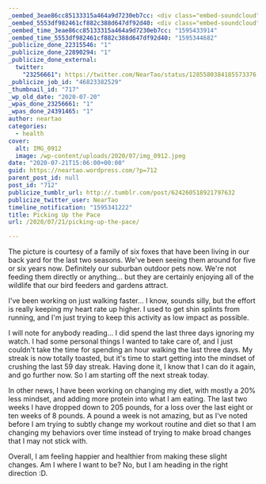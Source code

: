 ```yaml
---
_oembed_3eae86cc85133315a464a9d7230eb7cc: <div class="embed-soundcloud"><iframe title="MPCBB 285 - Hard Found Peace by NearTao" width="500" height="400" scrolling="no" frameborder="no" src="https://w.soundcloud.com/player/?visual=true&url=https%3A%2F%2Fapi.soundcloud.com%2Ftracks%2F862197490&show_artwork=true&maxwidth=500&maxheight=750&dnt=1"></iframe></div>
_oembed_5553df982461cf882c388d647df92d40: <div class="embed-soundcloud"><iframe title="Endless Space by NearTao" width="500" height="400" scrolling="no" frameborder="no" src="https://w.soundcloud.com/player/?visual=true&url=https%3A%2F%2Fapi.soundcloud.com%2Ftracks%2F861591799&show_artwork=true&maxwidth=500&maxheight=750&dnt=1"></iframe></div>
_oembed_time_3eae86cc85133315a464a9d7230eb7cc: "1595433914"
_oembed_time_5553df982461cf882c388d647df92d40: "1595344682"
_publicize_done_22315546: "1"
_publicize_done_22890294: "1"
_publicize_done_external:
  twitter:
    "23256661": https://twitter.com/NearTao/status/1285580384185573376
_publicize_job_id: "46823382529"
_thumbnail_id: "717"
_wp_old_date: "2020-07-20"
_wpas_done_23256661: "1"
_wpas_done_24391465: "1"
author: neartao
categories:
  - health
cover:
  alt: IMG_0912
  image: /wp-content/uploads/2020/07/img_0912.jpeg
date: "2020-07-21T15:06:00+00:00"
guid: https://neartao.wordpress.com/?p=712
parent_post_id: null
post_id: "712"
publicize_tumblr_url: http://.tumblr.com/post/624260518921797632
publicize_twitter_user: NearTao
timeline_notification: "1595341222"
title: Picking Up the Pace
url: /2020/07/21/picking-up-the-pace/

---
```

The picture is courtesy of a family of six foxes that have been living in our back yard for the last two seasons. We've been seeing them around for five or six years now. Definitely our suburban outdoor pets now. We're not feeding them directly or anything... but they are certainly enjoying all of the wildlife that our bird feeders and gardens attract.

I've been working on just walking faster... I know, sounds silly, but the effort is really keeping my heart rate up higher. I used to get shin splints from running, and I'm just trying to keep this activity as low impact as possible.

I will note for anybody reading... I did spend the last three days ignoring my watch. I had some personal things I wanted to take care of, and I just couldn't take the time for spending an hour walking the last three days. My streak is now totally toasted, but it's time to start getting into the mindset of crushing the last 59 day streak. Having done it, I know that I can do it again, and go further now. So I am starting off the next streak today.

In other news, I have been working on changing my diet, with mostly a 20% less mindset, and adding more protein into what I am eating. The last two weeks I have dropped down to 205 pounds, for a loss over the last eight or ten weeks of 8 pounds. A pound a week is not amazing, but as I've noted before I am trying to subtly change my workout routine and diet so that I am changing my behaviors over time instead of trying to make broad changes that I may not stick with.

Overall, I am feeling happier and healthier from making these slight changes. Am I where I want to be? No, but I am heading in the right direction :D.
